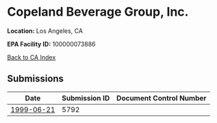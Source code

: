 # Copeland Beverage Group, Inc.

**Location:** Los Angeles, CA

**EPA Facility ID:** 100000073886

[Back to CA Index](../../index.md)

## Submissions

| Date | Submission ID | Document Control Number |
|------|--------------|-------------------------|
| [1999-06-21](submissions/5792.md) | 5792 |  |
